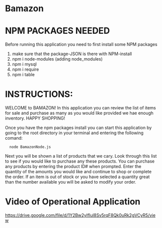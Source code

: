 # Bamazon

# NPM PACKAGES NEEDED
Before running this application you need to first install some NPM packages

  1) make sure that the package-JSON is there with NPM-install
  2) npm i node-modules (adding node_modules)
  3) npm i mysql
  4) npm i require
  5) npm i table
  
 # INSTRUCTIONS:
  WELCOME to BAMAZON! In this application you can review the list of items for sale and purchase as many as you would like provided we hae enough inventory. HAPPY SHOPPING!
  
  Once you have the npm packages install you can start this application by going to the root directory in your terminal and entering the following comand:
    
      node BamazonNode.js
      
  Next you will be shown a list of products that we cary. Look through this list to see if you would like to purchase any these products. You can purchase any products by entering the product ID# when prompted. Enter the quantity of the amounts you would like and continue to shop or complete the order. If an item is out of stock or you have selected a quantity great than the number available you will be asked to modify your order.
    
# Video of Operational Application
  https://drive.google.com/file/d/1Y2Bw2ylfIul8Sv5rqF8Qk0uRk2gVCyR5/view